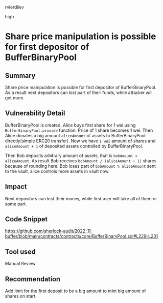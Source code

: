 rvierdiiev

high

# Share price manipulation is possible for first depositor of BufferBinaryPool

## Summary
Share price manipulation is possible for first depositor of BufferBinaryPool. As a result next depositors can lost part of their funds, while attacker will get more.
## Vulnerability Detail
BufferBinaryPool is created.
Alice buys first share for 1 wei using `BufferBinaryPool.provide` function. Price of 1 share becomes 1 wei.
Then Alice donates a big amount `aliceAmount` of assets to BufferBinaryPool directly(simple ERC20 transfer). Now we have `1 wei` amount of shares and `aliceAmount + 1` of deposited assets controlled by BufferBinaryPool.

Then Bob deposits arbitrary amount of assets, that is `bobAmount > aliceAmount`.
As result Bob receives `bobAmount / (aliceAmount + 1)` shares because of rounding here. Bob loses part of `bobAmount % aliceAmount` sent to the vault, alice controls more assets in vault now.
## Impact
Next depositors can lost their money, while first user will take all of them or some part.
## Code Snippet
https://github.com/sherlock-audit/2022-11-buffer/blob/main/contracts/contracts/core/BufferBinaryPool.sol#L229-L231
## Tool used

Manual Review

## Recommendation
Add limit for the first deposit to be a big amount to mint big amount of shares on start.